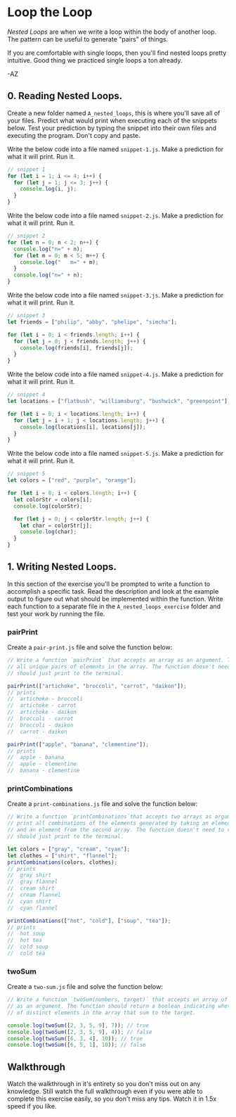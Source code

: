 # Loop the Loop

_Nested Loops_ are when we write a loop within the body of another loop. The pattern can be useful
to generate "pairs" of things.

If you are comfortable with single loops, then you'll find nested loops pretty intuitive. Good thing
we practiced single loops a ton already.

-AZ

## 0. Reading Nested Loops.

Create a new folder named `A_nested_loops`, this is where you'll save all of your files. Predict
what would print when executing each of the snippets below. Test your prediction by typing the
snippet into their own files and executing the program. Don't copy and paste.

Write the below code into a file named `snippet-1.js`. Make a prediction for what it will print. Run
it.

```js
// snippet 1
for (let i = 1; i <= 4; i++) {
  for (let j = 1; j <= 3; j++) {
    console.log(i, j);
  }
}
```

Write the below code into a file named `snippet-2.js`. Make a prediction for what it will print. Run
it.

```js
// snippet 2
for (let n = 0; n < 2; n++) {
  console.log("n=" + n);
  for (let m = 0; m < 5; m++) {
    console.log("   m=" + m);
  }
  console.log("n=" + n);
}
```

Write the below code into a file named `snippet-3.js`. Make a prediction for what it will print. Run
it.

```js
// snippet 3
let friends = ["philip", "abby", "phelipe", "simcha"];

for (let i = 0; i < friends.length; i++) {
  for (let j = 0; j < friends.length; j++) {
    console.log(friends[i], friends[j]);
  }
}
```

Write the below code into a file named `snippet-4.js`. Make a prediction for what it will print. Run
it.

```js
// snippet 4
let locations = ["flatbush", "williamsburg", "bushwick", "greenpoint"];

for (let i = 0; i < locations.length; i++) {
  for (let j = i + 1; j < locations.length; j++) {
    console.log(locations[i], locations[j]);
  }
}
```

Write the below code into a file named `snippet-5.js`. Make a prediction for what it will print. Run
it.

```js
// snippet 5
let colors = ["red", "purple", "orange"];

for (let i = 0; i < colors.length; i++) {
  let colorStr = colors[i];
  console.log(colorStr);

  for (let j = 0; j < colorStr.length; j++) {
    let char = colorStr[j];
    console.log(char);
  }
}
```

## 1. Writing Nested Loops.

In this section of the exercise you'll be prompted to write a function to accomplish a specific
task. Read the description and look at the example output to figure out what should be implemented
within the function. Write each function to a separate file in the `A_nested_loops_exercise` folder
and test your work by running the file.

### pairPrint

Create a `pair-print.js` file and solve the function below:

```js
// Write a function `pairPrint` that accepts an array as an argument. The function should print
// all unique pairs of elements in the array. The function doesn't need to return any value. It
// should just print to the terminal.

pairPrint(["artichoke", "broccoli", "carrot", "daikon"]);
// prints
//  artichoke - broccoli
//  artichoke - carrot
//  artichoke - daikon
//  broccoli - carrot
//  broccoli - daikon
//  carrot - daikon

pairPrint(["apple", "banana", "clementine"]);
// prints
//  apple - banana
//  apple - clementine
//  banana - clementine
```

### printCombinations

Create a `print-combinations.js` file and solve the function below:

```js
// Write a function `printCombinations`that accepts two arrays as arguments. The function should
// print all combinations of the elements generated by taking an element from the first array and
// and an element from the second array. The function doesn't need to return any value. It
// should just print to the terminal.

let colors = ["gray", "cream", "cyan"];
let clothes = ["shirt", "flannel"];
printCombinations(colors, clothes);
// prints
//  gray shirt
//  gray flannel
//  cream shirt
//  cream flannel
//  cyan shirt
//  cyan flannel

printCombinations(["hot", "cold"], ["soup", "tea"]);
// prints
//  hot soup
//  hot tea
//  cold soup
//  cold tea
```

### twoSum

Create a `two-sum.js` file and solve the function below:

```js
// Write a function `twoSum(numbers, target)` that accepts an array of numbers and a target number
// as an argument. The function should return a boolean indicating whether or not there exists a pair
// of distinct elements in the array that sum to the target.

console.log(twoSum([2, 3, 5, 9], 7)); // true
console.log(twoSum([2, 3, 5, 9], 4)); // false
console.log(twoSum([6, 3, 4], 10)); // true
console.log(twoSum([6, 5, 1], 10)); // false
```

## Walkthrough

Watch the walkthrough in it's entirety so you don't miss out on any knowledge. Still watch the full
walkthrough even if you were able to complete this exercise easily, so you don't miss any tips.
Watch it in 1.5x speed if you like.
